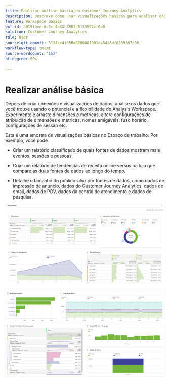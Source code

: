 ```yaml
---
title: Realizar análise básica no Customer Journey Analytics
description: Descreve como usar visualizações básicas para analisar dados no Customer Journey Analytics
feature: Workspace Basics
exl-id: b013f9ce-6a6c-4a33-8081-5133557cf0b6
solution: Customer Journey Analytics
role: User
source-git-commit: 811fce4f056a6280081901e484c3af8209f87c06
workflow-type: tm+mt
source-wordcount: '153'
ht-degree: 90%

---
```


# Realizar análise básica

Depois de criar conexões e visualizações de dados, analise os dados que você trouxe usando o potencial e a flexibilidade do Analysis Workspace. Experimente e arraste dimensões e métricas, altere configurações de atribuição de dimensões e métricas, nomes amigáveis, fuso horário, configurações de sessão etc.

Esta é uma amostra de visualizações básicas no Espaço de trabalho. Por exemplo, você pode

* Criar um relatório classificado de quais fontes de dados mostram mais eventos, sessões e pessoas.

* Criar um relatório de tendências de receita online versus na loja que compare as duas fontes de dados ao longo do tempo.

* Detalhe o tamanho do público-alvo por fontes de dados, como dados de impressão de anúncio, dados do Customer Journey Analytics, dados de email, dados de PDV, dados da central de atendimento e dados de pesquisa.

![Exemplos de visualizações de gráficos de análise básicos. ](assets/cja-basic-analysis.png)

![Mais exemplos de visualizações de gráficos de análise básica](assets/cja-basic-analysis2.png)
